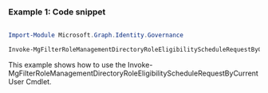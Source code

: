 ### Example 1: Code snippet

```powershell

Import-Module Microsoft.Graph.Identity.Governance

Invoke-MgFilterRoleManagementDirectoryRoleEligibilityScheduleRequestByCurrentUser -On $onId 

```
This example shows how to use the Invoke-MgFilterRoleManagementDirectoryRoleEligibilityScheduleRequestByCurrentUser Cmdlet.

